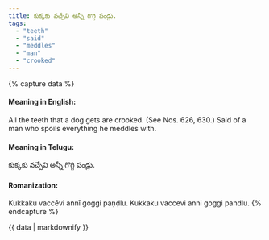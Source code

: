 ```yaml
---
title: కుక్కకు వచ్చేవి అన్నీ గొగ్గి పండ్లు.
tags:
  - "teeth"
  - "said"
  - "meddles"
  - "man"
  - "crooked"
---
```


{% capture data %}
#### Meaning in English:
All the teeth that a dog gets are crooked.
(See Nos. 626, 630.)
Said of a man who spoils everything he meddles with.

#### Meaning in Telugu:
కుక్కకు వచ్చేవి అన్నీ గొగ్గి పండ్లు.

#### Romanization:
Kukkaku vaccēvi annī goggi paṇḍlu.
Kukkaku vaccevi anni goggi pandlu.
{% endcapture %}

{{ data | markdownify }}

